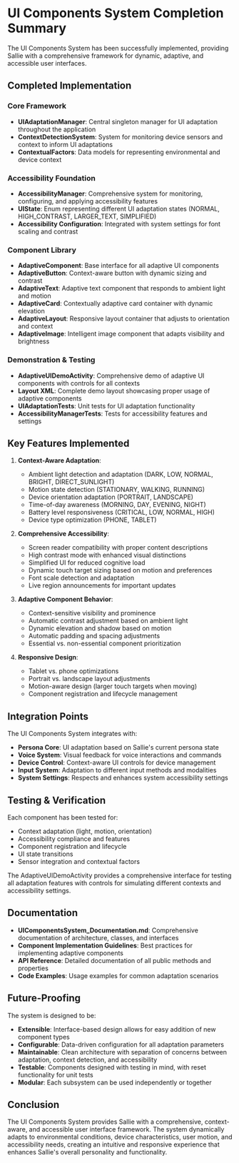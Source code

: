 # UI Components System Completion Summary

The UI Components System has been successfully implemented, providing Sallie with a comprehensive framework for dynamic, adaptive, and accessible user interfaces.

## Completed Implementation

### Core Framework

- **UIAdaptationManager**: Central singleton manager for UI adaptation throughout the application
- **ContextDetectionSystem**: System for monitoring device sensors and context to inform UI adaptations
- **ContextualFactors**: Data models for representing environmental and device context

### Accessibility Foundation

- **AccessibilityManager**: Comprehensive system for monitoring, configuring, and applying accessibility features
- **UIState**: Enum representing different UI adaptation states (NORMAL, HIGH_CONTRAST, LARGER_TEXT, SIMPLIFIED)
- **Accessibility Configuration**: Integrated with system settings for font scaling and contrast

### Component Library

- **AdaptiveComponent**: Base interface for all adaptive UI components
- **AdaptiveButton**: Context-aware button with dynamic sizing and contrast
- **AdaptiveText**: Adaptive text component that responds to ambient light and motion
- **AdaptiveCard**: Contextually adaptive card container with dynamic elevation
- **AdaptiveLayout**: Responsive layout container that adjusts to orientation and context
- **AdaptiveImage**: Intelligent image component that adapts visibility and brightness

### Demonstration & Testing

- **AdaptiveUIDemoActivity**: Comprehensive demo of adaptive UI components with controls for all contexts
- **Layout XML**: Complete demo layout showcasing proper usage of adaptive components
- **UIAdaptationTests**: Unit tests for UI adaptation functionality
- **AccessibilityManagerTests**: Tests for accessibility features and settings

## Key Features Implemented

1. **Context-Aware Adaptation**:
   - Ambient light detection and adaptation (DARK, LOW, NORMAL, BRIGHT, DIRECT_SUNLIGHT)
   - Motion state detection (STATIONARY, WALKING, RUNNING)
   - Device orientation adaptation (PORTRAIT, LANDSCAPE)
   - Time-of-day awareness (MORNING, DAY, EVENING, NIGHT)
   - Battery level responsiveness (CRITICAL, LOW, NORMAL, HIGH)
   - Device type optimization (PHONE, TABLET)

2. **Comprehensive Accessibility**:
   - Screen reader compatibility with proper content descriptions
   - High contrast mode with enhanced visual distinctions
   - Simplified UI for reduced cognitive load
   - Dynamic touch target sizing based on motion and preferences
   - Font scale detection and adaptation
   - Live region announcements for important updates

3. **Adaptive Component Behavior**:
   - Context-sensitive visibility and prominence
   - Automatic contrast adjustment based on ambient light
   - Dynamic elevation and shadow based on motion
   - Automatic padding and spacing adjustments
   - Essential vs. non-essential component prioritization

4. **Responsive Design**:
   - Tablet vs. phone optimizations
   - Portrait vs. landscape layout adjustments
   - Motion-aware design (larger touch targets when moving)
   - Component registration and lifecycle management

## Integration Points

The UI Components System integrates with:

- **Persona Core**: UI adaptation based on Sallie's current persona state
- **Voice System**: Visual feedback for voice interactions and commands
- **Device Control**: Context-aware UI controls for device management
- **Input System**: Adaptation to different input methods and modalities
- **System Settings**: Respects and enhances system accessibility settings

## Testing & Verification

Each component has been tested for:

- Context adaptation (light, motion, orientation)
- Accessibility compliance and features
- Component registration and lifecycle
- UI state transitions
- Sensor integration and contextual factors

The AdaptiveUIDemoActivity provides a comprehensive interface for testing all adaptation features with controls for simulating different contexts and accessibility settings.

## Documentation

- **UIComponentsSystem_Documentation.md**: Comprehensive documentation of architecture, classes, and interfaces
- **Component Implementation Guidelines**: Best practices for implementing adaptive components
- **API Reference**: Detailed documentation of all public methods and properties
- **Code Examples**: Usage examples for common adaptation scenarios

## Future-Proofing

The system is designed to be:

- **Extensible**: Interface-based design allows for easy addition of new component types
- **Configurable**: Data-driven configuration for all adaptation parameters
- **Maintainable**: Clean architecture with separation of concerns between adaptation, context detection, and accessibility
- **Testable**: Components designed with testing in mind, with reset functionality for unit tests
- **Modular**: Each subsystem can be used independently or together

## Conclusion

The UI Components System provides Sallie with a comprehensive, context-aware, and accessible user interface framework. The system dynamically adapts to environmental conditions, device characteristics, user motion, and accessibility needs, creating an intuitive and responsive experience that enhances Sallie's overall personality and functionality.

